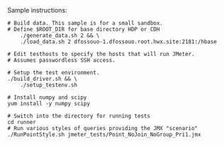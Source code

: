 Sample instructions:

	# Build data. This sample is for a small sandbox.
	# Define $ROOT_DIR for base directory HDP or CDH  
        ./generate_data.sh 2 && \
		./load_data.sh 2 dfossouo-1.dfossouo.root.hwx.site:2181:/hbase

	# Edit testhosts to specify the hosts that will run JMeter.
	# Assumes passwordless SSH access.

	# Setup the test environment.
	./build_driver.sh && \
		./setup_testenv.sh

	# Install numpy and scipy
	yum install -y numpy scipy

	# Switch into the directory for running tests
	cd runner
	# Run various styles of queries providing the JMX "scenario"
	./RunPointStyle.sh jmeter_tests/Point_NoJoin_NoGroup_Pri1.jmx
